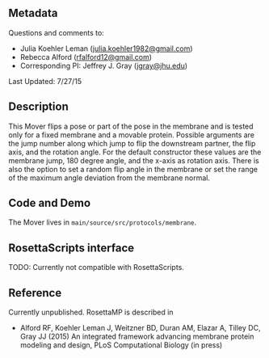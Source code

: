 ## Metadata

Questions and comments to:

- Julia Koehler Leman (julia.koehler1982@gmail.com)
- Rebecca Alford (rfalford12@gmail.com)
- Corresponding PI: Jeffrey J. Gray (jgray@jhu.edu)

Last Updated: 7/27/15

## Description

This Mover flips a pose or part of the pose in the membrane and is tested only for a fixed membrane and a movable protein. Possible arguments are the jump number along which jump to flip the downstream partner, the flip axis, and the rotation angle. For the default constructor these values are the membrane jump, 180 degree angle, and the x-axis as rotation axis. There is also the option to set a random flip angle in the membrane or set the range of the maximum angle deviation from the membrane normal. 

## Code and Demo

The Mover lives in `main/source/src/protocols/membrane`.

## RosettaScripts interface

TODO: Currently not compatible with RosettaScripts. 

## Reference

Currently unpublished. RosettaMP is described in 

* Alford RF, Koehler Leman J, Weitzner BD, Duran AM, Elazar A, Tilley DC, Gray JJ (2015) An integrated framework advancing membrane protein modeling and design, PLoS Computational Biology (in press)
